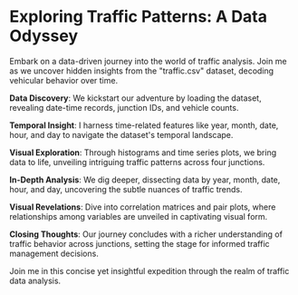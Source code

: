# Exploring Traffic Patterns: A Data Odyssey

Embark on a data-driven journey into the world of traffic analysis. Join me as we uncover hidden insights from the "traffic.csv" dataset, decoding vehicular behavior over time.

**Data Discovery**: We kickstart our adventure by loading the dataset, revealing date-time records, junction IDs, and vehicle counts.

**Temporal Insight**: I harness time-related features like year, month, date, hour, and day to navigate the dataset's temporal landscape.

**Visual Exploration**: Through histograms and time series plots, we bring data to life, unveiling intriguing traffic patterns across four junctions.

**In-Depth Analysis**: We dig deeper, dissecting data by year, month, date, hour, and day, uncovering the subtle nuances of traffic trends.

**Visual Revelations**: Dive into correlation matrices and pair plots, where relationships among variables are unveiled in captivating visual form.

**Closing Thoughts**: Our journey concludes with a richer understanding of traffic behavior across junctions, setting the stage for informed traffic management decisions.

Join me in this concise yet insightful expedition through the realm of traffic data analysis.
